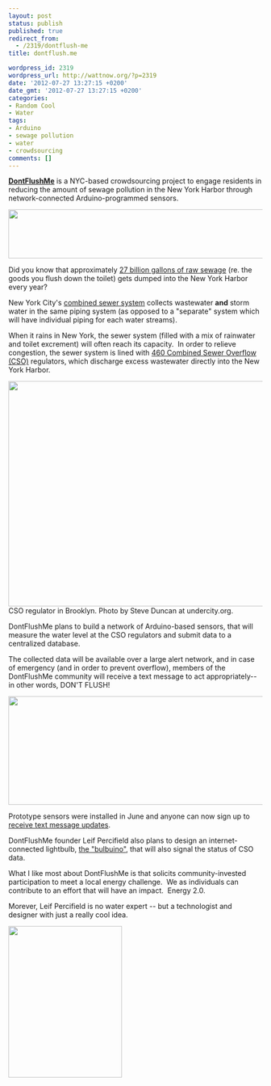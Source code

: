 ```yaml
---
layout: post
status: publish
published: true
redirect_from:
  - /2319/dontflush-me
title: dontflush.me

wordpress_id: 2319
wordpress_url: http://wattnow.org/?p=2319
date: '2012-07-27 13:27:15 +0200'
date_gmt: '2012-07-27 13:27:15 +0200'
categories:
- Random Cool
- Water
tags:
- Arduino
- sewage pollution
- water
- crowdsourcing
comments: []
---
```

<p><a href="http://dontflush.me/category/blog"><strong>DontFlushMe</strong></a> is a NYC-based crowdsourcing project to engage residents in reducing the amount of sewage pollution in the New York Harbor through network-connected Arduino-programmed sensors.</p>
<p><a href="http://dontflush.me/"><img title="dontflushme_logo" src="{{ 'assets/from-wordpress/uploads/2012/07/dontflushme_logo-1024x149.png' | relative_url }}" alt="" width="670" height="97" /></a></p>
<p>Did you know that approximately <a href="http://www.riverkeeper.org/campaigns/stop-polluters/sewage-contamination/cso/">27 billion gallons of raw sewage</a> (re. the goods you flush down the toilet) gets dumped into the New York Harbor every year?</p>
<p>New York City's&nbsp;<a href="http://www.dcwater.com/wastewater_collection/css/default.cfm">combined sewer system</a>&nbsp;collects wastewater <strong>and</strong> storm water in the same piping system (as opposed to a "separate" system which will have individual piping for each water streams).</p>
<p>When it rains in New York, the sewer system (filled with a mix of rainwater and toilet&nbsp;excrement) will often reach its capacity. &nbsp;In order to relieve congestion, the sewer system is lined with&nbsp;<a href="http://www.dec.ny.gov/chemical/48595.html">460 Combined Sewer Overflow (CSO)</a>&nbsp;regulators, which discharge excess wastewater directly into the New York Harbor.</p>
<p><a href="http://dontflush.me/about"><img class="size-large wp-image-2323" title="dontflushme_cso" src="{{ 'assets/from-wordpress/uploads/2012/07/dontflushme_cso-1024x682.jpg' | relative_url }}" alt="" width="670" height="446" /></a> CSO regulator in Brooklyn. Photo by Steve Duncan at undercity.org.</p>
<p>DontFlushMe plans to build a network of Arduino-based sensors, that will measure the water level at the CSO regulators and submit data to a centralized database.</p>
<p>The collected data will be available over a large alert network, and in case of emergency (and in order to prevent overflow), members of the DontFlushMe community will receive a text message to act appropriately-- in other words, DON'T FLUSH!</p>
<p><a href="http://dontflush.me/about"><img class="alignnone  wp-image-2327" title="dontflushme_schema" src="{{ 'assets/from-wordpress/uploads/2012/07/dontflushme_schema1.png' | relative_url }}" alt="" width="518" height="215" /></a></p>
<p>Prototype sensors were installed in June and anyone can now sign up to <a href="http://dontflush.me/category/blog">receive text message updates</a>.</p>
<p>DontFlushMe founder Leif Percifield also plans to design an internet-connected lightbulb, <a href="https://ioby.org/project/dontflushme">the "bulbuino"</a>, that will also signal the status of CSO data.</p>
<p>What I like most about DontFlushMe is that solicits community-invested participation to meet a local energy challenge. &nbsp;We as individuals can contribute to an effort that will have an impact. &nbsp;Energy 2.0.</p>
<p>Morever, Leif Percifield is no water expert -- but a technologist and designer with just a really cool idea.</p>
<p><a href="https://ioby.org/project/dontflushme"><img class="alignnone size-full wp-image-2324" title="dontflushme_leif" src="{{ 'assets/from-wordpress/uploads/2012/07/dontflushme_leif.jpg' | relative_url }}" alt="" width="225" height="300" /></a></p>

